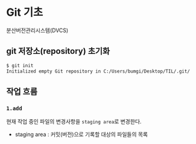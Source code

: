 # Git 기초

분산버전관리시스템(DVCS)

## git 저장소(repository) 초기화

``` bash
$ git init
Initialized empty Git repository in C:/Users/bumgi/Desktop/TIL/.git/


```



##  작업 흐름

### `1.add`

현재 작업 중인 파일의 변경사항을 `staging area`로 변경한다.

* staging area : 커밋(버전)으로 기록할 대상의 파일들의 목록
